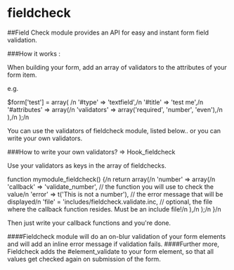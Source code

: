 fieldcheck
==========

##Field Check module provides an API for easy and instant form field validation.

###How it works :

When building your form, add an array of validators to the attributes of your form item.

e.g.   

$form['test'] = array( /n
    '#type' => 'textfield',/n
    '#title' => 'test me',/n
    '#attributes' => array(/n
      'validators' => array('required', 'number', 'even'),/n
    ),/n
);/n

You can use the validators of fieldcheck module, listed below.. or you can write your own validators.

###How to write your own validators? => Hook_fieldcheck

Use your validators as keys in the array of fieldchecks.

function mymodule_fieldcheck() {/n
  return array(/n
    'number' => array(/n
      'callback' => 'validate_number',    // the function you will use to check the value/n
      'error' => t('This is not a number'), // the error message that will be displayed/n
      'file' = 'includes/fieldcheck.validate.inc, // optional, the file where the callback function resides. Must be an include file!/n
    ),/n
  );/n
}/n

Then just write your callback functions and you're done.

####Fieldcheck module will do an on-blur validation of your form elements and will add an inline error message if validation fails. 
####Further more, Fieldcheck adds the #element_validate to your form element, so that all values get checked again on submission of the form.